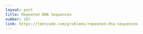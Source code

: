 ```yaml
---
layout: post
title: Repeated DNA Sequences
number: 187
link: https://leetcode.com/problems/repeated-dna-sequences
---
```

